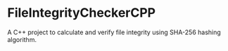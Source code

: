 # FileIntegrityCheckerCPP
A C++ project to calculate and verify file integrity using SHA-256 hashing algorithm.
